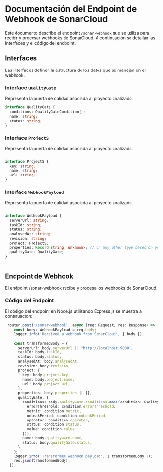 # Documentación del Endpoint de Webhook de SonarCloud

Este documento describe el endpoint `/sonar-webhook` que se utiliza para recibir y procesar webhooks de SonarCloud. A continuación se detallan las interfaces y el código del endpoint.

## Interfaces

Las interfaces definen la estructura de los datos que se manejan en el webhook.

### Interface `QualityGate`

Representa la puerta de calidad asociada al proyecto analizado.

```typescript
interface QualityGate {
  conditions: QualityGateCondition[];
  name: string;
  status: string;
}
```


### Interface `ProjectS`

Representa la puerta de calidad asociada al proyecto analizado.

```typescript

interface ProjectS {
  key: string;
  name: string;
  url: string;
}
```
### Interface `WebhookPayload`

Representa la puerta de calidad asociada al proyecto analizado.

```typescript

interface WebhookPayload {
  serverUrl: string;
  taskId: string;
  status: string;
  analysedAt: string;
  revision: string;
  project: ProjectS;
  properties: Record<string, unknown>; // or any other type based on your actual data structure
  qualityGate: QualityGate;
} 
 
```
 
## Endpoint de Webhook

El endpoint /sonar-webhook recibe y procesa los webhooks de SonarCloud.

### Código del Endpoint

El código del endpoint en Node.js utilizando Express.js se muestra a continuación:

```typescript
 router.post('/sonar-webhook', async (req: Request, res: Response) => {
    const body: WebhookPayload = req.body;
    logger.info('Received a webhook from SonarCloud', { body });
  
    const transformedBody = {
      serverUrl: body.serverUrl || "http://localhost:9000",
      taskId: body.taskId,
      status: body.status,
      analysedAt: body.analysedAt,
      revision: body.revision,
      project: {
        key: body.project.key,
        name: body.project.name,
        url: body.project.url,
      },
      properties: body.properties || {},
      qualityGate: {
        conditions: body.qualityGate.conditions.map((condition: QualityGateCondition) => ({
          errorThreshold: condition.errorThreshold,
          metric: condition.metric,
          onLeakPeriod: condition.onLeakPeriod,
          operator: condition.operator,
          status: condition.status,
          value: condition.value
        })),
        name: body.qualityGate.name,
        status: body.qualityGate.status,
      }
    };
    logger.info('Transformed webhook payload', { transformedBody });
    res.json(transformedBody);
  });

```